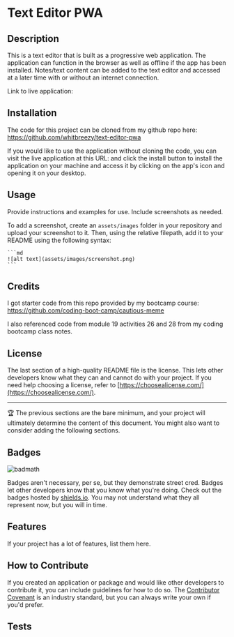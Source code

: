 # Text Editor PWA

## Description

This is a text editor that is built as a progressive web application. The application can function in the browser as well as offline if the app has been installed. Notes/text content can be added to the text editor and accessed at a later time with or without an internet connection. 

Link to live application:

## Installation

The code for this project can be cloned from my github repo here: https://github.com/whitbreezy/text-editor-pwa

If you would like to use the application without cloning the code, you can visit the live application at this URL: 
and click the install button to install the application on your machine and access it by clicking on the app's icon and opening it on your desktop.

## Usage

Provide instructions and examples for use. Include screenshots as needed.

To add a screenshot, create an `assets/images` folder in your repository and upload your screenshot to it. Then, using the relative filepath, add it to your README using the following syntax:

    ```md
    ![alt text](assets/images/screenshot.png)
    ```

## Credits

I got starter code from this repo provided by my bootcamp course: https://github.com/coding-boot-camp/cautious-meme

I also referenced code from module 19 activities 26 and 28 from my coding bootcamp class notes. 

## License

The last section of a high-quality README file is the license. This lets other developers know what they can and cannot do with your project. If you need help choosing a license, refer to [https://choosealicense.com/](https://choosealicense.com/).

---

🏆 The previous sections are the bare minimum, and your project will ultimately determine the content of this document. You might also want to consider adding the following sections.

## Badges

![badmath](https://img.shields.io/github/languages/top/lernantino/badmath)

Badges aren't necessary, per se, but they demonstrate street cred. Badges let other developers know that you know what you're doing. Check out the badges hosted by [shields.io](https://shields.io/). You may not understand what they all represent now, but you will in time.

## Features

If your project has a lot of features, list them here.

## How to Contribute

If you created an application or package and would like other developers to contribute it, you can include guidelines for how to do so. The [Contributor Covenant](https://www.contributor-covenant.org/) is an industry standard, but you can always write your own if you'd prefer.

## Tests
